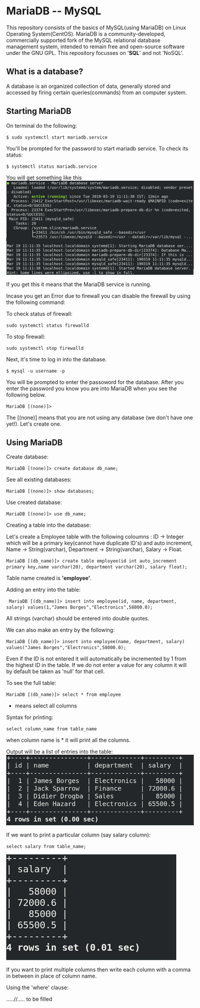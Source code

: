 # MariaDB -- MySQL
This repository consists of the basics of MySQL(using MariaDB) on Linux Operating System(CentOS). MariaDB is a community-developed, commercially supported fork of the MySQL relational database management system, intended to remain free and open-source software under the GNU GPL. This repository focusses on '__SQL__' and not 'NoSQL'.

## What is a database?
A database is an organized collection of data, generally stored and accessed by firing certain queries(commands) from an computer system.

## Starting MariaDB
On terminal do the following:

    $ sudo systemctl start mariadb.service

You'll be prompted for the password to start mariadb service. To check its status:

    $ systemctl status mariadb.service
   
You will get something like this
![alt text](https://github.com/samuelpio01/mariadb-mysql/blob/master/mariadb-status.png)

If you get this it means that the MariaDB service is running. 

Incase you get an Error due to firewall you can disable the firewall by using the following command:

To check status of firewall: 
    
    sudo systemctl status firewalld
    
To stop firewall: 

    sudo systemctl stop firewalld

Next, it's time to log in into the database.

    $ mysql -u username -p

You will be prompted to enter the passoword for the database. After you enter the password you know you are into MariaDB when you see the following below. 
    
    MariaDB [(none)]> 
    
The [(none)] means that you are not using any database (we don't have one yet!). Let's create one.

## Using MariaDB
Create database:

    MariaDB [(none)]> create database db_name;
    
See all existing databases:

    MariaDB [(none)]> show databases;

Use created database:

    MariaDB [(none)]> use db_name;
    
Creating a table into the database:

Let's create a Employee table with the following coloumns : ID -> Integer which will be a primary key(cannot have duplicate ID's) and auto increment, Name -> String(varchar), Department -> String(varchar), Salary -> Float.

    MariaDB [(db_name)]> create table employee(id int auto_increment primary key,name varchar(20), department varchar(20), salary float);

Table name created is __'employee'__.

Adding an entry into the table:

     MariaDB [(db_name)]> insert into employee(id, name, department, salary) values(1,"James Borges","Electronics",58000.0);

All strings (varchar) should be entered into double quotes. 

We can also make an entry by the following:

    MariaDB [(db_name)]> insert into employee(name, department, salary) values("James Borges","Electronics",58000.0);
    
Even if the ID is not entered it will automatically be incremented by 1 from the highest ID in the table. If we do not enter a value for any column it will by default be taken as 'null' for that cell.

To see the full table:

    MariaDB [(db_name)]> select * from employee

 * means select all columns
 
 Syntax for printing:
 
    select column_name from table_name
    
when column name is * it will print all the columns.

Output will be a list of entries into the table:
![alt text](https://github.com/samuelpio01/mariadb-mysql/blob/master/mariadb-table-print.png)

If we want to print a particular column (say salary column):

    select salary from table_name;

![alt text](https://github.com/samuelpio01/mariadb-mysql/blob/master/salary_column.png)

If you want to print multiple columns then write each column with a comma in between in place of column name.


Using the 'where' clause:

.....//..... to be filled
